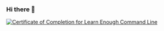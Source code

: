### Hi there 👋
<a href="https://www.learnenough.com/certificates/Nakano"><img src="https://www.learnenough.com/certificates/Nakano/command-line-tutorial.svg" alt="Certificate of Completion for Learn Enough Command Line"></a>
<!--
**gracekishino/gracekishino** is a ✨ _special_ ✨ repository because its `README.md` (this file) appears on your GitHub profile.

Here are some ideas to get you started:

- 🔭 I’m currently working on ...
- 🌱 I’m currently learning ...
- 👯 I’m looking to collaborate on ...
- 🤔 I’m looking for help with ...
- 💬 Ask me about ...
- 📫 How to reach me: ...
- 😄 Pronouns: ...
- ⚡ Fun fact: ...
-->
